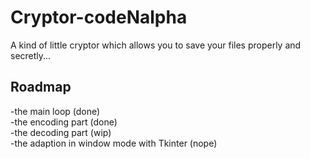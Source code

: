 Cryptor-codeNalpha
==================
A kind of little cryptor which allows you to save your files properly and secretly...

Roadmap
-------
-the main loop (done)  
-the encoding part (done)  
-the decoding part (wip)  
-the adaption in window mode with Tkinter (nope)  



